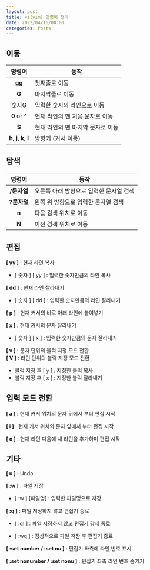 ```yaml
---
layout: post
title: vi(vim) 명령어 정리
date: 2022/04/16/00:00
categories: Posts
---
```

  
## 이동

명령어 | 동작
:---: | ---
**gg** | 첫째줄로 이동
**G** | 마지막줄로 이동
숫자G | 입력한 숫자의 라인으로 이동
**0** or **^** | 현재 라인의 맨 처음 문자로 이동
**$** | 현재 라인의 맨 마지막 문자로 이동
**h, j, k, l** | 방향키 (커서 이동)

## 탐색

명령어 | 동작
:---: | ---
**/문자열** | 오른쪽 아래 방향으로 입력한 문자열 검색
**?문자열** | 왼쪽 위 방향으로 입력한 문자열 검색
**n** | 다음 검색 위치로 이동
**N** | 이전 검색 위치로 이동

## 편집

**[ yy ]** : 현재 라인 복사

- [ 숫자 ] [ yy ] : 입력한 숫자만큼의 라인 복사

**[ dd ]** : 현재 라인 잘라내기

- [ 숫자 ] [ dd ] : 입력한 숫자만큼의 라인 잘라내기

**[ p ]** : 현재 커서의 바로 아래 라인에 붙여넣기

**[ x ]** : 현재 커서의 문자 잘라내기

- [ 숫자 ] [ x ] : 입력한 숫자만큼의 문자 잘라내기

**[ v ]** : 문자 단위의 블럭 지정 모드 전환  
**[ V ]** : 라인 단위의 블럭 지정 모드 전환

- 블럭 지정 후 [ y ] : 지정한 블럭 복사
- 블럭 지정 후 [ x ] : 지정한 블럭 잘라내기

## 입력 모드 전환

**[ a ]** : 현재 커서 위치의 문자 뒤에서 부터 편집 시작

**[ i ]** : 현재 커서 위치의 문자 앞에서 부터 편집 시작

**[ o ]** : 현재 라인 다음에 새 라인을 추가하며 편집 시작

## 기타

**[ u ]** : Undo

**[ :w ]** : 파일 저장

- [ :w ] [파일명] : 입력한 파일명으로 저장

**[ :q ]** : 파일 저장하지 않고 편집기 종료

- [ :q! ] : 파일 저장하지 않고 편집기 강제 종료

- [ :wq ] : 정상적으로 파일 저장 후 편집기 종료

**[ :set number / :set nu ]** : 편집기 좌측에 라인 번호 표시

**[ :set nonumber / :set nonu ]** : 편집기 좌측 라인 번호 숨기기
